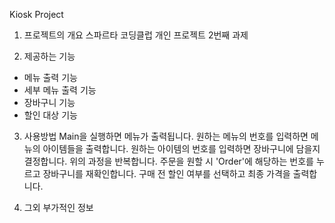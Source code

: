 Kiosk Project

1. 프로젝트의 개요
스파르타 코딩클럽 개인 프로젝트 2번째 과제

2. 제공하는 기능
- 메뉴 출력 기능
- 세부 메뉴 출력 기능
- 장바구니 기능
- 할인 대상 기능

3. 사용방법
Main을 실행하면 메뉴가 출력됩니다.
원하는 메뉴의 번호를 입력하면 메뉴의 아이템들을 출력합니다.
원하는 아이템의 번호를 입력하면 장바구니에 담을지 결정합니다.
위의 과정을 반복합니다.
주문을 원할 시 'Order'에 해당하는 번호를 누르고 장바구니를 재확인합니다.
구매 전 할인 여부를 선택하고 최종 가격을 출력합니다.

4. 그외 부가적인 정보

